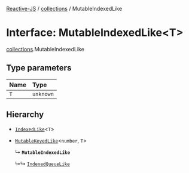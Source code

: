 [Reactive-JS](../README.md) / [collections](../modules/collections.md) / MutableIndexedLike

# Interface: MutableIndexedLike<T\>

[collections](../modules/collections.md).MutableIndexedLike

## Type parameters

| Name | Type |
| :------ | :------ |
| `T` | `unknown` |

## Hierarchy

- [`IndexedLike`](collections.IndexedLike.md)<`T`\>

- [`MutableKeyedLike`](collections.MutableKeyedLike.md)<`number`, `T`\>

  ↳ **`MutableIndexedLike`**

  ↳↳ [`IndexedQueueLike`](utils.IndexedQueueLike.md)
